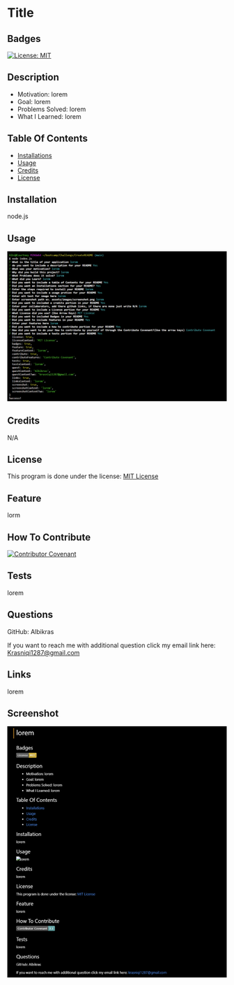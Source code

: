 # Title

## Badges

[![License: MIT](https://img.shields.io/badge/License-MIT-yellow.svg)](https://opensource.org/licenses/MIT)

## Description

* Motivation: lorem
* Goal: lorem
* Problems Solved: lorem
* What I Learned: lorem


## Table Of Contents

* [Installations](#installations)
* [Usage](#usage)
* [Credits](#credits)
* [License](#license)


## Installation

node.js


## Usage

![random image](../images/completed_terminal.png)

## Credits

N/A


## License

This program is done under the license: [MIT License](https://choosealicense.com/licenses/mit/)

## Feature

lorm


## How To Contribute

[![Contributor Covenant](https://img.shields.io/badge/Contributor%20Covenant-2.1-4baaaa.svg)](code_of_conduct.md)


## Tests

lorem


## Questions

GitHub: Albikras

If you want to reach me with additional question click my email link here: Krasniqi1287@gmail.com


## Links

lorem


## Screenshot

![random image](../images/createdreadme.png)